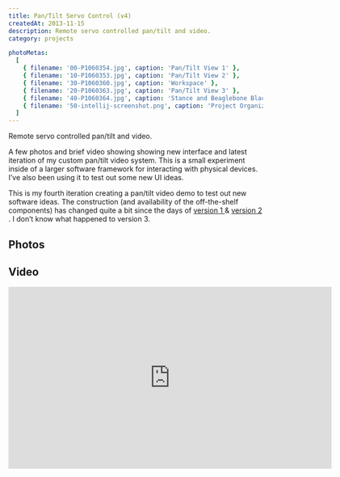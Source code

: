 ```yaml
---
title: Pan/Tilt Servo Control (v4)
createdAt: 2013-11-15
description: Remote servo controlled pan/tilt and video.
category: projects

photoMetas:
  [
    { filename: '00-P1060354.jpg', caption: 'Pan/Tilt View 1' },
    { filename: '10-P1060353.jpg', caption: 'Pan/Tilt View 2' },
    { filename: '30-P1060360.jpg', caption: 'Workspace' },
    { filename: '20-P1060363.jpg', caption: 'Pan/Tilt View 3' },
    { filename: '40-P1060364.jpg', caption: 'Stance and Beaglebone Black' },
    { filename: '50-intellij-screenshot.png', caption: 'Project Organization' },
  ]
---
```


<p class="lead">Remote servo controlled pan/tilt and video.</p>
<p>
  A few photos and brief video showing showing new interface and latest iteration of my custom pan/tilt video
  system. This is a small experiment inside of a larger software framework for interacting with physical devices.
  I’ve also been using it to test out some new UI ideas.
</p>
<p>
  This is my fourth iteration creating a pan/tilt video demo to test out new software ideas. The construction (and
  availability of the off-the-shelf components) has changed quite a bit since the days of
  <a
    href="https://archive.kaliatech.com/2018/websites/www.jgstechnical.com/archive_20090412/html/randd/roboticservo/index.html"
  >
    version 1
  </a>
  &
  <a
    href="https://archive.kaliatech.com/2018/websites/www.jgstechnical.com/archive_20090412/html/randd/roboticservo2/index.html"
  >
    version 2
  </a>
  . I don’t know what happened to version 3.
</p>

<h2>Photos</h2>

<kaliatech-photos :photos-path="'/Blog/2013/pantilt-v4'" :photo-metas="photoMetas"></kaliatech-photos>

<h2>Video</h2>

<div class="video-container">
<div class="video-responsive">
  <iframe
    allowfullscreen
    style="border:none"
    height="360"
    src="https://www.youtube.com/embed/TxmF578vKdI?feature=oembed"
    width="640"
  ></iframe>
</div>
</div>
